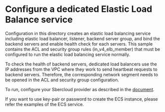 # Configure a dedicated Elastic Load Balance service

Configuration in this directory creates an elastic load balancing service including elastic load balancer, listener,
backend server group, and bind the backend servers and enable health check for each servers.
This sample contains the ACL and security group rules (in_v4_elb_member) that must be configured to run the elastic
load balancing service normally.

To check the health of backend servers, dedicated load balancers use the IP addresses from the VPC where they work to
send heartbeat requests to backend servers. Therefore, the corresponding network segment needs to be opened in the ACL
and security group configuration.

To run, configure your Sbercloud provider as described in the
[document](https://registry.terraform.io/providers/sbercloud-terraform/sbercloud/latest/docs).

If you want to use key-pair or password to create the ECS instance, please refer the examples of the ECS service.
